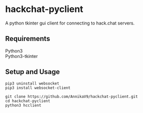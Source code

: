 # hackchat-pyclient
A python tkinter gui client for connecting to hack.chat servers.


## Requirements
Python3<br/>
Python3-tkinter


## Setup and Usage
```
pip3 uninstall websocket
pip3 install websocket-client

git clone https://github.com/AnnikaV9/hackchat-pyclient.git
cd hackchat-pyclient
python3 hcclient
```
